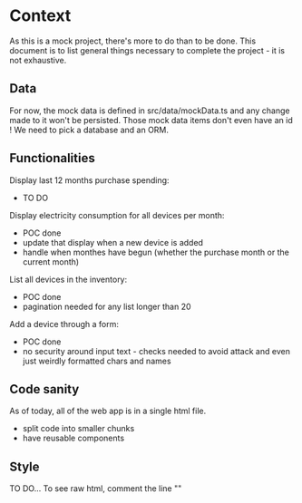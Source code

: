 # Context

As this is a mock project, there's more to do than to be done. This document is to list general things necessary to complete the project - it is not exhaustive.

## Data
For now, the mock data is defined in src/data/mockData.ts and any change made to it won't be persisted.
Those mock data items don't even have an id !
We need to pick a database and an ORM.

## Functionalities
Display last 12 months purchase spending:
- TO DO

Display electricity consumption for all devices per month:
- POC done
- update that display when a new device is added
- handle when monthes have begun (whether the purchase month or the current month)

List all devices in the inventory:
- POC done
- pagination needed for any list longer than 20

Add a device through a form:
- POC done
- no security around input text - checks needed to avoid attack and even just weirdly formatted chars and names

## Code sanity
As of today, all of the web app is in a single html file.
- split code into smaller chunks
- have reusable components

## Style
TO DO...
To see raw html, comment the line "<link rel="stylesheet" href="styles.css">"